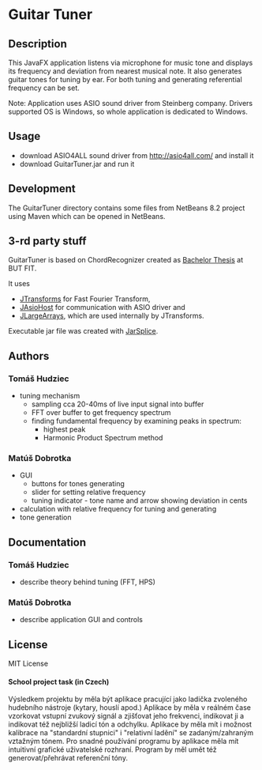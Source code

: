 # Guitar Tuner

## Description
This JavaFX application listens via microphone for music tone and displays its frequency and deviation from nearest musical note. It also generates guitar tones for tuning by ear. For both tuning and generating referential frequency can be set.

Note: Application uses ASIO sound driver from Steinberg company. Drivers supported OS is Windows, so whole application is dedicated to Windows.

## Usage
- download ASIO4ALL sound driver from http://asio4all.com/ and install it
- download GuitarTuner.jar and run it

## Development
The GuitarTuner directory contains some files from NetBeans 8.2 project using Maven which can be opened in NetBeans.

## 3-rd party stuff
GuitarTuner is based on ChordRecognizer created as [Bachelor Thesis](https://www.vutbr.cz/studium/zaverecne-prace?zp_id=88462) at BUT FIT.

It uses
- [JTransforms](https://github.com/wendykierp/JTransforms) for Fast Fourier Transform,
- [JAsioHost](https://github.com/mhroth/jasiohost) for communication with ASIO driver and
- [JLargeArrays](https://github.com/IcmVis/JLargeArrays), which are used internally by JTransforms.

Executable jar file was created with [JarSplice](http://ninjacave.com/jarsplice).

## Authors
### Tomáš Hudziec
- tuning mechanism
  - sampling cca 20-40ms of live input signal into buffer
  - FFT over buffer to get frequency spectrum
  - finding fundamental frequency by examining peaks in spectrum:
    - highest peak
    - Harmonic Product Spectrum method
### Matúš Dobrotka
- GUI
  - buttons for tones generating
  - slider for setting relative frequency
  - tuning indicator - tone name and arrow showing deviation in cents
- calculation with relative frequency for tuning and generating
- tone generation

## Documentation
### Tomáš Hudziec
  - describe theory behind tuning (FFT, HPS)
### Matúš Dobrotka
  - describe application GUI and controls

## License
MIT License

#### School project task (in Czech)
Výsledkem projektu by měla být aplikace pracující jako ladička zvoleného hudebního nástroje (kytary, houslí apod.) Aplikace by měla v reálném čase vzorkovat vstupní zvukový signál a zjišťovat jeho frekvenci, indikovat ji a indikovat též nejbližší ladicí tón a odchylku. Aplikace by měla mít i možnost kalibrace na "standardní stupnici" i "relativní ladění" se zadaným/zahraným vztažným tónem. Pro snadné používání programu by aplikace měla mít intuitivní grafické uživatelské rozhraní. Program by měl umět též generovat/přehrávat referenční tóny.
